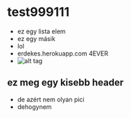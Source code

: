# test999111
- ez egy lista elem
- ez egy másik
- lol
- erdekes.herokuapp.com 4EVER
- ![alt tag](http://ivyr.github.io/img/logos/github.png)

## ez meg egy kisebb header
- de azért nem olyan pici
- dehogynem
